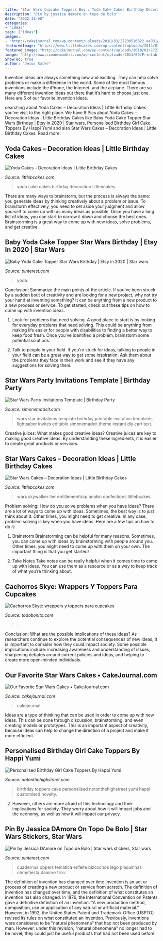 ```yaml
---
title: "Star Wars Cupcake Toppers Buy : Yoda Cake Cakes Birthday Decoration Littlebcakes"
description: "Pin by jessica damore on topo de bolo"
date: "2022-11-08"
categories:
- "ideas"
tags: ["ideas"]
images:
- "http://cakejournal.com/wp-content/uploads/2018/03/27239516322_ea0314c8b3_b.jpg"
featuredImage: "https://www.littlebcakes.com/wp-content/uploads/2014/01/Yoda-Cake.jpg"
featured_image: "http://cakejournal.com/wp-content/uploads/2018/03/27239516322_ea0314c8b3_b.jpg"
image: "http://www.simonemadeit.com/wp-content/uploads/2013/09/Printable-Star-Wars-Invitation.png"
ShowToc: true
author: "Jesus Ratke"
---
```



Invention ideas are always something new and exciting. They can help solve problems or make a difference in the world. Some of the most famous inventions include the iPhone, the Internet, and the airplane. There are so many different invention ideas out there that it’s hard to choose just one. Here are 5 of our favorite invention ideas.

	

		
searching about Yoda Cakes – Decoration Ideas | Little Birthday Cakes you've visit to the right place. We have 8 Pics about Yoda Cakes – Decoration Ideas | Little Birthday Cakes like Baby Yoda Cake Topper Star Wars Birthday | Etsy in 2020 | Star wars, Personalised Birthday Girl Cake Toppers By Happi Yumi and also Star Wars Cakes – Decoration Ideas | Little Birthday Cakes. Read more:
		
    
## Yoda Cakes – Decoration Ideas | Little Birthday Cakes

<img loading=lazy src="https://www.littlebcakes.com/wp-content/uploads/2014/01/Yoda-Cake.jpg" onerror="this.onerror=null;this.src='https://tse4.mm.bing.net/th?id=OIP.OicUkopzMSjfvTUu5zsT4QHaIi&amp;pid=15.1';" alt="Yoda Cakes – Decoration Ideas | Little Birthday Cakes">

_Source: littlebcakes.com_

>yoda cake cakes birthday decoration littlebcakes. 

	

There are many ways to brainstorm, but the process is always the same: you generate ideas by thinking creatively about a problem or issue. To brainstorm effectively, you need to set aside your judgment and allow yourself to come up with as many ideas as possible. Once you have a long list of ideas, you can start to narrow it down and choose the best ones. Brainstorming is a great way to come up with new ideas, solve problems, and get creative.

    
## Baby Yoda Cake Topper Star Wars Birthday | Etsy In 2020 | Star Wars

<img loading=lazy src="https://i.pinimg.com/originals/f1/49/e5/f149e560056d10859c31e4aafba9b235.jpg" onerror="this.onerror=null;this.src='https://tse2.mm.bing.net/th?id=OIP.5BQtc_t5ZDMc7kT7IAIpNwHaJ4&amp;pid=15.1';" alt="Baby Yoda Cake Topper Star Wars Birthday | Etsy in 2020 | Star wars">

_Source: pinterest.com_

>yoda. 

	

Conclusion: Summarize the main points of the article.
If you've been struck by a sudden bout of creativity and are looking for a new project, why not try your hand at inventing something? It can be anything from a new product to a new process or service. To get started, check out these tips on how to come up with invention ideas.
1. Look for problems that need solving. A good place to start is by looking for everyday problems that need solving. This could be anything from making life easier for people with disabilities to finding a better way to keep food fresh. Once you've identified a problem, brainstorm some potential solutions.

2. Talk to people in your field. If you're stuck for ideas, talking to people in your field can be a great way to get some inspiration. Ask them about the problems they face in their work and see if they have any suggestions for solving them.

    
## Star Wars Party Invitations Template | Birthday Party

<img loading=lazy src="http://www.simonemadeit.com/wp-content/uploads/2013/09/Printable-Star-Wars-Invitation.png" onerror="this.onerror=null;this.src='https://tse4.mm.bing.net/th?id=OIP.GSoQ74ZRFZFHXxG0KI64qgHaKm&amp;pid=15.1';" alt="Star Wars Party Invitations Template | Birthday Party">

_Source: simonemadeit.com_

>wars star invitations template birthday printable invitation templates lightsaber invites editable simonemadeit theme instant diy cart text. 

	

Creative juices: What makes good creative ideas?
Creative juices are key to making good creative ideas. By understanding these ingredients, it is easier to create great products or services.

    
## Star Wars Cakes – Decoration Ideas | Little Birthday Cakes

<img loading=lazy src="https://www.littlebcakes.com/wp-content/uploads/2013/08/Star-Wars-Birthday-Cake.jpg" onerror="this.onerror=null;this.src='https://tse4.mm.bing.net/th?id=OIP.jLHqTWZYw-RrE_GtPFM_XQHaHE&amp;pid=15.1';" alt="Star Wars Cakes – Decoration Ideas | Little Birthday Cakes">

_Source: littlebcakes.com_

>wars skywalker tier entitlementtrap anakin confections littlebcakes. 

	

Problem solving: How do you solve problems when you have ideas?
There are a lot of ways to come up with ideas. Sometimes, the best way is to just think about it. Other times, you might need to get creative. In any case, problem solving is key when you have ideas. Here are a few tips on how to do it:
1. Brainstorm
Brainstorming can be helpful for many reasons. Sometimes, you can come up with ideas by brainstorming with people around you. Other times, you might need to come up with them on your own. The important thing is that you get started!

2. Take Notes
Take notes can be really helpful when it comes time to come up with ideas. You can use them as a resource or as a way to keep track of what you’re thinking about.

    
## Cachorros Skye: Wrappers Y Toppers Para Cupcakes

<img loading=lazy src="https://static3.todobonito.com/5734-thickbox_default/skye-paw-patrol-wrappers-toppers-cupcakes.jpg" onerror="this.onerror=null;this.src='https://tse3.mm.bing.net/th?id=OIP.HzpnljDJF3RM-3egzuFqLgHaHa&amp;pid=15.1';" alt="Cachorros Skye: wrappers y toppers para cupcakes">

_Source: todobonito.com_

>. 

	

Conclusion: What are the possible implications of these ideas?
As researchers continue to explore the potential consequences of new ideas, it is important to consider how they could impact society. Some possible implications include: increasing awareness and understanding of issues, sharpening debates around current policies and ideas, and helping to create more open-minded individuals.

    
## Our Favorite Star Wars Cakes • CakeJournal.com

<img loading=lazy src="http://cakejournal.com/wp-content/uploads/2018/03/27239516322_ea0314c8b3_b.jpg" onerror="this.onerror=null;this.src='https://tse1.mm.bing.net/th?id=OIP.b1XGzPkhkDX_5ocGJzl3BAHaLG&amp;pid=15.1';" alt="Our Favorite Star Wars Cakes • CakeJournal.com">

_Source: cakejournal.com_

>cakejournal. 

	

Ideas are a type of thinking that can be used in order to come up with new ideas. This can be done through discussion, brainstorming, and even creating models or prototypes. This is an important aspect of creativity, because ideas can help to change the direction of a project and make it more efficient.

    
## Personalised Birthday Girl Cake Toppers By Happi Yumi

<img loading=lazy src="https://cdn.notonthehighstreet.com/system/product_images/images/001/078/833/original_customised-novelty-birthday-girl-toppers.jpg" onerror="this.onerror=null;this.src='https://tse3.mm.bing.net/th?id=OIP.G0CCVJiNBRGjPDrNeWZ1YwHaHa&amp;pid=15.1';" alt="Personalised Birthday Girl Cake Toppers By Happi Yumi">

_Source: notonthehighstreet.com_

>birthday toppers cake personalised notonthehighstreet yumi happi customised novelty. 

	

2. However, others are more afraid of this technology and their implications for society. They worry about how it will impact jobs and the economy, as well as how it will impact our privacy. 

    
## Pin By Jessica DAmore On Topo De Bolo | Star Wars Stickers, Star Wars

<img loading=lazy src="https://i.pinimg.com/736x/95/8c/45/958c45035ec95bfcc491cf8ee061ba43.jpg" onerror="this.onerror=null;this.src='https://tse2.mm.bing.net/th?id=OIP.6YCqeUBTk0w3vgWBs0IBvgHaJ4&amp;pid=15.1';" alt="Pin by Jessica DAmore on Topo de Bolo | Star wars stickers, Star wars">

_Source: pinterest.com_

>cuadernos oppers tematica enfeite bizcochos lego plaquinhas ohmyfiesta damore friki. 

	

The definition of invention has changed over time
Invention is an act or process of creating a new product or service from scratch. The definition of invention has changed over time, and the definition of what constitutes an invention has also changed.  In 1876, the International Convention on Patents gave a definitive definition of an invention: "A new production method, composition, use or application of any natural or artificial material." 
However, in 1992, the United States Patent and Trademark Office (USPTO) revised its rules on what constituted an invention. Previously, inventions were considered to be "natural phenomena" that had not been produced by man. However, under this revision, "natural phenomena" no longer had to be novel; they could just be useful products that had not been used before.

